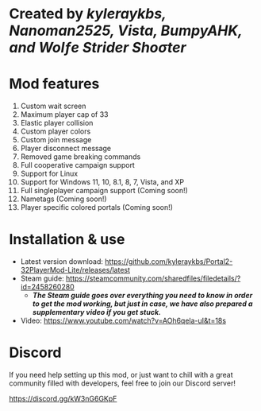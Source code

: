 # Created by ***kyleraykbs, Nanoman2525, Vista, BumpyAHK, and Wolƒe Strider Shoσter***

# Mod features
1. Custom wait screen
2. Maximum player cap of 33
3. Elastic player collision
4. Custom player colors
5. Custom join message
6. Player disconnect message
7. Removed game breaking commands
8. Full cooperative campaign support
9. Support for Linux
10. Support for Windows 11, 10, 8.1, 8, 7, Vista, and XP
11. Full singleplayer campaign support (Coming soon!)
12. Nametags (Coming soon!)
13. Player specific colored portals (Coming soon!)

# Installation & use

- Latest version download: https://github.com/kyleraykbs/Portal2-32PlayerMod-Lite/releases/latest
- Steam guide: https://steamcommunity.com/sharedfiles/filedetails/?id=2458260280
  - ***The Steam guide goes over everything you need to know in order to get the mod working, but just in case, we have also prepared a supplementary video if you get stuck.***
- Video: https://www.youtube.com/watch?v=AOh6qela-uI&t=18s

# Discord

If you need help setting up this mod, or just want to chill with a great community filled with developers, feel free to join our Discord server!

https://discord.gg/kW3nG6GKpF